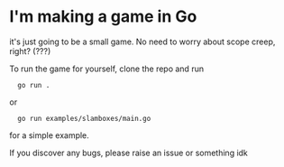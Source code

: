 # I'm making a game in Go

it's just going to be a small game. No need to worry about scope creep, right? (???)

To run the game for yourself, clone the repo and run 

```
  go run .
```

or

```
  go run examples/slamboxes/main.go
```

for a simple example.

If you discover any bugs, please raise an issue or something idk
